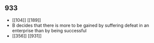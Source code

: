 ## 933
- [[104]] [[189]] 
- B decides that there is more to be gained by suffering defeat in an enterprise than by being successful
- [[356]] [[931]] 

